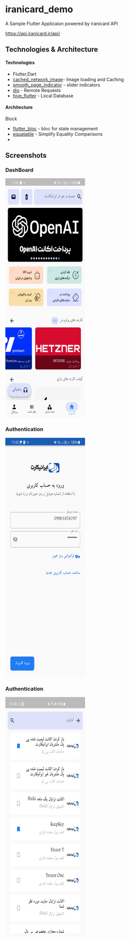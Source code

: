 # iranicard_demo
A Sample Flutter Applicaion powered by iranicard API

https://api.iranicard.ir/api/



## Technologies & Architecture 

#### Technologies
* Flutter,Dart
* [cached_network_image](https://pub.dev/packages/cached_network_image)- Image loading and Caching
* [smooth_page_indicator](https://pub.dev/packages/smooth_page_indicator) - slider indicators
* [dio](https://pub.dev/packages/dio) - Remote Requests
* [hive_flutter](https://pub.dev/packages/hive_flutter)  - Local Database

#### Architecture
Block
* [flutter_bloc](https://pub.dev/packages/flutter_bloc) - bloc for state management
* [equatable](https://pub.dev/packages/equatable) - Simplify Equality Comparisons
* 
## Screenshots

### DashBoard
<p align = "left" >
  <img width="250" height="750" src="images/dashboard.jpg">
</p>

### Authentication
<p align = "left" >
 <img width="250" height="750" src="images/auth.jpg">
</p>


### Authentication
<p align = "left" >
 <img width="250" height="750" src="images/search.jpg">
</p>
